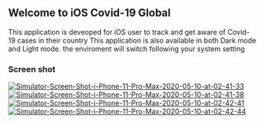 ## Welcome to iOS Covid-19 Global

This application is deveoped for iOS user to track and get aware of Covid-19 cases in their country
This application is also available in both Dark mode and Light mode. the enviroment will switch following your system setting


### Screen shot

<a href="https://ibb.co/d2sx8Sc"><img src="https://i.ibb.co/XsfMc94/Simulator-Screen-Shot-i-Phone-11-Pro-Max-2020-05-10-at-02-41-33.png" alt="Simulator-Screen-Shot-i-Phone-11-Pro-Max-2020-05-10-at-02-41-33" border="0"></a>
<a href="https://ibb.co/sQtFLBt"><img src="https://i.ibb.co/gw6Dsn6/Simulator-Screen-Shot-i-Phone-11-Pro-Max-2020-05-10-at-02-41-38.png" alt="Simulator-Screen-Shot-i-Phone-11-Pro-Max-2020-05-10-at-02-41-38" border="0"></a>
<a href="https://ibb.co/GRjhMTd"><img src="https://i.ibb.co/jDFpwR8/Simulator-Screen-Shot-i-Phone-11-Pro-Max-2020-05-10-at-02-42-41.png" alt="Simulator-Screen-Shot-i-Phone-11-Pro-Max-2020-05-10-at-02-42-41" border="0"></a>
<a href="https://ibb.co/bWWtg7X"><img src="https://i.ibb.co/5MMZW2L/Simulator-Screen-Shot-i-Phone-11-Pro-Max-2020-05-10-at-02-42-44.png" alt="Simulator-Screen-Shot-i-Phone-11-Pro-Max-2020-05-10-at-02-42-44" border="0"></a>
